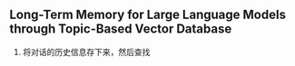 ## Long-Term Memory for Large Language Models through Topic-Based Vector Database
1. 将对话的历史信息存下来，然后查找